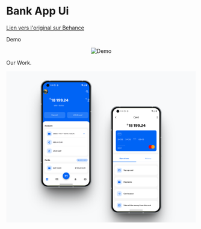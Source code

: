 # Bank App Ui

[Lien vers l'original sur Behance ](https://www.behance.net/gallery/94777445/Citybank-mobile-app-redesign)

Demo

<p align="center">
  <img src="/preview/demo.gif" alt="Demo" width="350"/>
</p>

Our Work.

![Aperçu](/preview/preview.png)